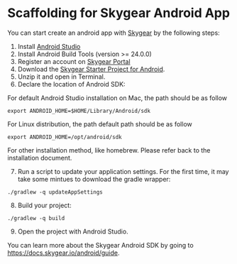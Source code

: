 # Scaffolding for Skygear Android App

You can start create an android app with [Skygear](https://skygear.io) by the following steps:

1. Install [Android Studio](https://developer.android.com/studio/)
2. Install Android Build Tools (version >= 24.0.0)
3. Register an account on [Skygear Portal](https://portal.skygear.io)
4. Download the [Skygear Starter Project for Android](https://github.com/SkygearIO/skygear-Scaffolding-Android/archive/master.zip).
5. Unzip it and open in Terminal.
6. Declare the location of Android SDK:

  For default Android Studio installation on Mac, the path should be as follow

  `export ANDROID_HOME=$HOME/Library/Android/sdk`

  For Linux distribution, the path default path should be as follow

  `export ANDROID_HOME=/opt/android/sdk`

  For other installation method, like homebrew. Please refer back to the
  installation document.

7. Run a script to update your application settings. For the first time, it
   may take some mintues to download the gradle wrapper:

  `./gradlew -q updateAppSettings`

8. Build your project:

  `./gradlew -q build`

9. Open the project with Android Studio.


You can learn more about the Skygear Android SDK by going to https://docs.skygear.io/android/guide.
